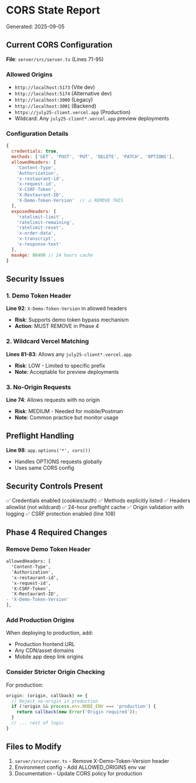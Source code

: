 # CORS State Report
Generated: 2025-09-05

## Current CORS Configuration
**File**: `server/src/server.ts` (Lines 71-95)

### Allowed Origins
- `http://localhost:5173` (Vite dev)
- `http://localhost:5174` (Alternative dev)
- `http://localhost:3000` (Legacy)
- `http://localhost:3001` (Backend)
- `https://july25-client.vercel.app` (Production)
- Wildcard: Any `july25-client*.vercel.app` preview deployments

### Configuration Details
```javascript
{
  credentials: true,
  methods: ['GET', 'POST', 'PUT', 'DELETE', 'PATCH', 'OPTIONS'],
  allowedHeaders: [
    'Content-Type',
    'Authorization', 
    'x-restaurant-id',
    'x-request-id',
    'X-CSRF-Token',
    'X-Restaurant-ID',
    'X-Demo-Token-Version'  // ⚠️ REMOVE THIS
  ],
  exposedHeaders: [
    'ratelimit-limit',
    'ratelimit-remaining', 
    'ratelimit-reset',
    'x-order-data',
    'x-transcript',
    'x-response-text'
  ],
  maxAge: 86400 // 24 hours cache
}
```

## Security Issues

### 1. Demo Token Header
**Line 92**: `X-Demo-Token-Version` in allowed headers
- **Risk**: Supports demo token bypass mechanism
- **Action**: MUST REMOVE in Phase 4

### 2. Wildcard Vercel Matching
**Lines 81-83**: Allows any `july25-client*.vercel.app`
- **Risk**: LOW - Limited to specific prefix
- **Note**: Acceptable for preview deployments

### 3. No-Origin Requests
**Line 74**: Allows requests with no origin
- **Risk**: MEDIUM - Needed for mobile/Postman
- **Note**: Common practice but monitor usage

## Preflight Handling
**Line 98**: `app.options('*', cors())`
- Handles OPTIONS requests globally
- Uses same CORS config

## Security Controls Present
✅ Credentials enabled (cookies/auth)
✅ Methods explicitly listed
✅ Headers allowlist (not wildcard)
✅ 24-hour preflight cache
✅ Origin validation with logging
✅ CSRF protection enabled (line 108)

## Phase 4 Required Changes

### Remove Demo Token Header
```diff
allowedHeaders: [
  'Content-Type',
  'Authorization', 
  'x-restaurant-id',
  'x-request-id',
  'X-CSRF-Token',
  'X-Restaurant-ID',
- 'X-Demo-Token-Version'
],
```

### Add Production Origins
When deploying to production, add:
- Production frontend URL
- Any CDN/asset domains
- Mobile app deep link origins

### Consider Stricter Origin Checking
For production:
```javascript
origin: (origin, callback) => {
  // Reject no-origin in production
  if (!origin && process.env.NODE_ENV === 'production') {
    return callback(new Error('Origin required'));
  }
  // ... rest of logic
}
```

## Files to Modify
1. `server/src/server.ts` - Remove X-Demo-Token-Version header
2. Environment config - Add ALLOWED_ORIGINS env var
3. Documentation - Update CORS policy for production